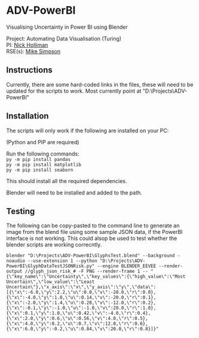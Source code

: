 # ADV-PowerBI
Visualising Uncertainty in Power BI using Blender

Project: Automating Data Visualisation (Turing)  
PI: [Nick Holliman](https://www.ncl.ac.uk/computing/people/profile/nickholliman.html)  
RSE(s): [Mike Simpson](https://www.ncl.ac.uk/digitalinstitute/staff/profile/mikesimpson.html)    

## Instructions
Currently, there are some hard-coded links in the files, these will need to be updated for the scripts to work. Most currently point at "D:\Projects\ADV-PowerBI\"

## Installation
The scripts will only work if the following are installed on your PC:

(Python and PIP are required)

Run the following commands:<br />
`py -m pip install pandas` <br />
`py -m pip install matplotlib` <br />
`py -m pip install seaborn` <br />

This should install all the required dependencies. 

Blender will need to be installed and added to the path.

## Testing
The following can be copy-pasted to the command line to generate an image from the blend file using some sample JSON data, if the PowerBI interface is not working. This could alsop be used to test whether the blender scripts are working correcntly.

`blender "D:\Projects\ADV-PowerBI\GlyphsTest.blend" --background -noaudio --use-extension 1 --python "D:\Projects\ADV-PowerBI\GlyphDataTestJSONRisk.py" --engine BLENDER_EEVEE --render-output //glyph_json_risk_# -F PNG --render-frame 1 -- "{\"key_name\":\"Uncertainty\",\"key_values\":{\"high_value\":\"Most Uncertain\",\"low_value\":\"Least Uncertain\"},\"x_axis\":\"x\",\"y_axis\":\"y\",\"data\":[{\"x\":-6.0,\"y\":2.2,\"u\":0.0,\"v\":-28.0,\"r\":0.0},{\"x\":-4.0,\"y\":1.8,\"u\":0.14,\"v\":-20.0,\"r\":0.1},{\"x\":-2.0,\"y\":1.4,\"u\":0.28,\"v\":-12.0,\"r\":0.2},{\"x\":-0.1,\"y\":-1.0,\"u\":-1.0,\"v\":28.0,\"r\":1.0},{\"x\":0.1,\"y\":1.0,\"u\":0.42,\"v\":-4.0,\"r\":0.4},{\"x\":2.0,\"y\":0.6,\"u\":0.56,\"v\":4.0,\"r\":0.5},{\"x\":4.0,\"y\":0.2,\"u\":0.7,\"v\":12.0,\"r\":0.6},{\"x\":6.0,\"y\":-0.2,\"u\":0.84,\"v\":20.0,\"r\":0.8}]}"`
